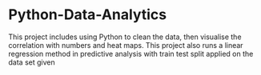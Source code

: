 # Python-Data-Analytics
This project includes using Python to clean the data, then visualise the correlation with numbers and heat maps. This project also runs a linear regression method in predictive analysis with train test split applied on the data set given
